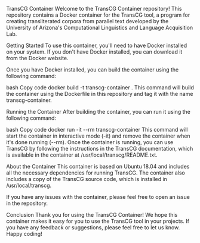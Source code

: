 TransCG Container
Welcome to the TransCG Container repository! This repository contains a Docker container for the TransCG tool, a program for creating transliterated corpora from parallel text developed by the University of Arizona's Computational Linguistics and Language Acquisition Lab.

Getting Started
To use this container, you'll need to have Docker installed on your system. If you don't have Docker installed, you can download it from the Docker website.

Once you have Docker installed, you can build the container using the following command:

bash
Copy code
docker build -t transcg-container .
This command will build the container using the Dockerfile in this repository and tag it with the name transcg-container.

Running the Container
After building the container, you can run it using the following command:

bash
Copy code
docker run -it --rm transcg-container
This command will start the container in interactive mode (-it) and remove the container when it's done running (--rm). Once the container is running, you can use TransCG by following the instructions in the TransCG documentation, which is available in the container at /usr/local/transcg/README.txt.

About the Container
This container is based on Ubuntu 18.04 and includes all the necessary dependencies for running TransCG. The container also includes a copy of the TransCG source code, which is installed in /usr/local/transcg.

If you have any issues with the container, please feel free to open an issue in the repository.

Conclusion
Thank you for using the TransCG Container! We hope this container makes it easy for you to use the TransCG tool in your projects. If you have any feedback or suggestions, please feel free to let us know. Happy coding!
